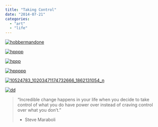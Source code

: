 ```yaml
---
title: "Taking Control"
date: "2014-07-21"
categories: 
  - "art"
  - "life"
---
```


[![hobbermandone](/wp-content/uploads/2014/07/hobbermandone.png)](/wp-content/uploads/2014/07/hobbermandone.png)

[![hpppp](/wp-content/uploads/2014/07/hpppp.png)](/wp-content/uploads/2014/07/hpppp.png)

[![hppp](/wp-content/uploads/2014/07/hppp.png)](/wp-content/uploads/2014/07/hppp.png)

[![hppppp](/wp-content/uploads/2014/07/hppppp.png)](/wp-content/uploads/2014/07/hppppp.png)

[![10524783_10203471174732666_1862131054_n](/wp-content/uploads/2014/07/10524783_10203471174732666_1862131054_n.png)](/wp-content/uploads/2014/07/10524783_10203471174732666_1862131054_n.png)

[![dd](/wp-content/uploads/2014/06/dd.png)](/wp-content/uploads/2014/06/dd.png)

> “Incredible change happens in your life when you decide to take control of what you do have power over instead of craving control over what you don’t.”
> 
> - Steve Maraboli
